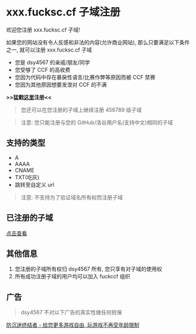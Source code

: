 # xxx.fucksc.cf 子域注册

欢迎您注册 xxx.fucksc.cf 子域!

如果您的网站没有令人反感和非法的内容(允许商业网站), 那么只要满足以下条件之一, 就可以注册 xxx.fucksc.cf 子域

- 您是 dsy4567 的亲戚/朋友/同学
- 您受够了 CCF 的高收费
- 您因为代码中存在暴戾性语言/比赛作弊等原因而被 CCF 禁赛
- 您因为其他原因想要发泄对 CCF 的不满

**>>猛戳[这里](https://github.com/fuckccf/fuckccf.github.io/issues/new/choose)注册<<**

> 您还可以在您注册的子域上继续注册 456789 级子域

> 注意: 您只能注册与您的 GitHub/洛谷用户名(支持中文)相同的子域

## 支持的类型

- A
- AAAA
- CNAME
- TXT(吃灰)
- 跳转至自定义 url

> 注意: 不支持为了验证域名所有权而注册子域

## 已注册的子域

[点击查看](reg.md)

## 其他信息

1. 您注册的子域所有权归 dsy4567 所有, 您只享有对子域的使用权
2. 所有成功注册子域的用户均可以加入 fuckccf 组织

## 广告

> dsy4567 不对以下广告的真实性做任何担保

[防沉迷终结者 - 给您更多游戏自由, 玩游戏不再受年龄限制](https://fcm.dsy4567.cf/)

